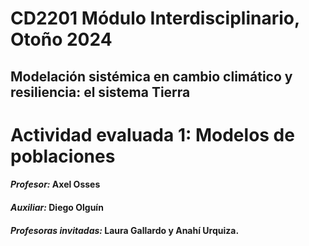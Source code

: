 # CD2201 Módulo Interdisciplinario, Otoño 2024
## Modelación sistémica en cambio climático y resiliencia: el sistema Tierra

# Actividad evaluada 1: Modelos de poblaciones

#### *Profesor:* Axel Osses
#### *Auxiliar:* Diego Olguín
#### *Profesoras invitadas:* Laura Gallardo y Anahí Urquiza.

